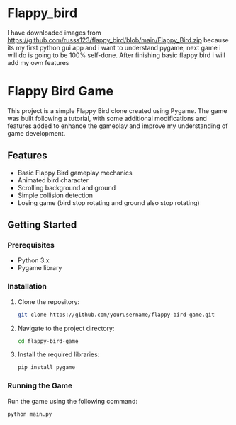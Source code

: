 # Flappy_bird
I have downloaded images from https://github.com/russs123/flappy_bird/blob/main/Flappy_Bird.zip because its my first python gui app and i want to understand pygame, next game i will do is going to be 100% self-done. After finishing basic flappy bird i will add my own features
# Flappy Bird Game

This project is a simple Flappy Bird clone created using Pygame. The game was built following a tutorial, with some additional modifications and features added to enhance the gameplay and improve my understanding of game development.

## Features

- Basic Flappy Bird gameplay mechanics
- Animated bird character
- Scrolling background and ground
- Simple collision detection
- Losing game (bird stop rotating and ground also stop rotating)

## Getting Started

### Prerequisites

- Python 3.x
- Pygame library

### Installation

1. Clone the repository:
    ```bash
    git clone https://github.com/yourusername/flappy-bird-game.git
    ```
2. Navigate to the project directory:
    ```bash
    cd flappy-bird-game
    ```
3. Install the required libraries:
    ```bash
    pip install pygame
    ```

### Running the Game

Run the game using the following command:
```bash
python main.py

